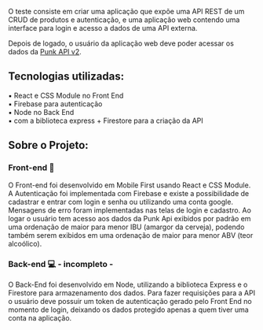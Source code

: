 O teste consiste em criar uma aplicação que expõe uma API REST de um CRUD de produtos e autenticação, e uma aplicação web contendo uma interface para login e acesso a dados de uma API externa. 

Depois de logado, o usuário da aplicação web deve poder acessar os dados da [Punk API v2](https://punkapi.com/). 

## Tecnologias utilizadas:
▪️ React e CSS Module no Front End <br/>
▪️ Firebase para autenticação <br/>
▪️ Node no Back End <br/>
▪️ com a biblioteca express + Firestore para a criação da API

## Sobre o Projeto:

### Front-end 🎨
O Front-end foi desenvolvido em Mobile First usando React e CSS Module.
A Autenticação foi implementada com Firebase e existe a possibilidade de cadastrar e entrar com login e senha ou utilizando uma conta google.
Mensagens de erro foram implementadas nas telas de login e cadastro.
Ao logar o usuário tem acesso aos dados da Punk Api exibidos por padrão em uma ordenação de maior para menor IBU (amargor da cerveja), podendo também serem exibidos em uma ordenação de maior para menor ABV (teor alcoólico).

### Back-end 💻 - incompleto -
O Back-End foi desenvolvido em Node, utilizando a biblioteca Express e o Firestore para armazenamento dos dados. 
Para fazer requisições para a API o usuário deve possuir um token de autenticação gerado pelo Front End no momento de login, deixando os dados protegido apenas a quem tiver uma conta na aplicação.
  
